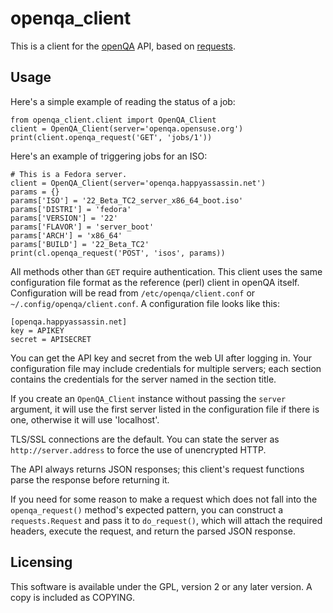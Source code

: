 # openqa_client

This is a client for the [openQA](https://os-autoinst.github.io/openQA/)
API, based on [requests](https://python-requests.org).

## Usage

Here's a simple example of reading the status of a job:

    from openqa_client.client import OpenQA_Client
    client = OpenQA_Client(server='openqa.opensuse.org')
    print(client.openqa_request('GET', 'jobs/1'))

Here's an example of triggering jobs for an ISO:

    # This is a Fedora server.
    client = OpenQA_Client(server='openqa.happyassassin.net')
    params = {}
    params['ISO'] = '22_Beta_TC2_server_x86_64_boot.iso'
    params['DISTRI'] = 'fedora'
    params['VERSION'] = '22'
    params['FLAVOR'] = 'server_boot'
    params['ARCH'] = 'x86_64'
    params['BUILD'] = '22_Beta_TC2'
    print(cl.openqa_request('POST', 'isos', params))

All methods other than `GET` require authentication. This client uses
the same configuration file format as the reference (perl) client in
openQA itself. Configuration will be read from `/etc/openqa/client.conf`
or `~/.config/openqa/client.conf`. A configuration file looks like this:

    [openqa.happyassassin.net]
    key = APIKEY
    secret = APISECRET

You can get the API key and secret from the web UI after logging in. Your
configuration file may include credentials for multiple servers; each
section contains the credentials for the server named in the section
title.

If you create an `OpenQA_Client` instance without passing the `server`
argument, it will use the first server listed in the configuration file
if there is one, otherwise it will use 'localhost'.

TLS/SSL connections are the default. You can state the server as
`http://server.address` to force the use of unencrypted HTTP.

The API always returns JSON responses; this client's request functions
parse the response before returning it.

If you need for some reason to make a request which does not fall into
the `openqa_request()` method's expected pattern, you can construct a
`requests.Request` and pass it to `do_request()`, which will attach the
required headers, execute the request, and return the parsed JSON response.

## Licensing

This software is available under the GPL, version 2 or any later version.
A copy is included as COPYING.
